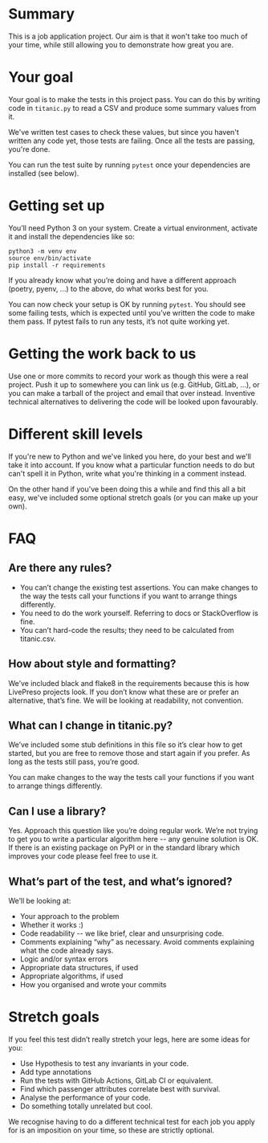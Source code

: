 # Summary

This is a job application project. Our aim is that it won't take too much of
your time, while still allowing you to demonstrate how great you are.

# Your goal

Your goal is to make the tests in this project pass. You can do this by writing
code in `titanic.py` to read a CSV and produce some summary values from it.

We've written test cases to check these values, but since you haven't written
any code yet, those tests are failing. Once all the tests are passing, you're
done.

You can run the test suite by running `pytest` once your dependencies are
installed (see below).

# Getting set up

You’ll need Python 3 on your system. Create a virtual environment, activate
it and install the dependencies like so:

```
python3 -m venv env
source env/bin/activate
pip install -r requirements
```

If you already know what you’re doing and have a different approach (poetry,
pyenv, ...) to the above, do what works best for you.

You can now check your setup is OK by running `pytest`. You should see some
failing tests, which is expected until you’ve written the code to make them
pass. If pytest fails to run any tests, it’s not quite working yet.

# Getting the work back to us

Use one or more commits to record your work as though this were a real project.
Push it up to somewhere you can link us (e.g. GitHub, GitLab, ...), or you can
make a tarball of the project and email that over instead. Inventive technical
alternatives to delivering the code will be looked upon favourably.

# Different skill levels

If you're new to Python and we've linked you here, do your best and we'll take
it into account. If you know what a particular function needs to do but can't
spell it in Python, write what you're thinking in a comment instead.

On the other hand if you've been doing this a while and find this all a bit
easy, we've included some optional stretch goals (or you can make up your own).

# FAQ

## Are there any rules?

- You can’t change the existing test assertions. You can make changes to
  the way the tests call your functions if you want to arrange things
  differently.
- You need to do the work yourself. Referring to docs or StackOverflow is fine.
- You can’t hard-code the results; they need to be calculated from titanic.csv.

## How about style and formatting?

We’ve included black and flake8 in the requirements because this is how
LivePreso projects look. If you don’t know what these are or prefer an
alternative, that’s fine. We will be looking at readability, not convention.

## What can I change in titanic.py?

We’ve included some stub definitions in this file so it’s clear how to get
started, but you are free to remove those and start again if you prefer. As
long as the tests still pass, you’re good. 

You can make changes to the way the tests call your functions if you want to
arrange things differently.

## Can I use a library?

Yes. Approach this question like you’re doing regular work. We’re not trying to
get you to write a particular algorithm here -- any genuine solution is OK. If
there is an existing package on PyPI or in the standard library which improves
your code please feel free to use it.

## What’s part of the test, and what’s ignored?

We’ll be looking at:

- Your approach to the problem
- Whether it works :)
- Code readability -- we like brief, clear and unsurprising code.
- Comments explaining “why” as necessary. Avoid comments explaining what the code
  already says.
- Logic and/or syntax errors
- Appropriate data structures, if used
- Appropriate algorithms, if used
- How you organised and wrote your commits

# Stretch goals

If you feel this test didn’t really stretch your legs, here are some ideas for
you:

- Use Hypothesis to test any invariants in your code.
- Add type annotations
- Run the tests with GitHub Actions, GitLab CI or equivalent.
- Find which passenger attributes correlate best with survival.
- Analyse the performance of your code.
- Do something totally unrelated but cool.

We recognise having to do a different technical test for each job you apply for
is an imposition on your time, so these are strictly optional.
